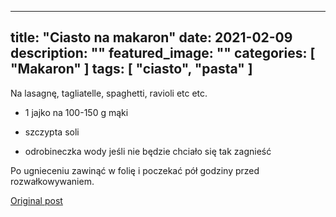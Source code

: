 
---
title: "Ciasto na makaron"
date: 2021-02-09
description: ""
featured_image: ""
categories: [ "Makaron" ]
tags: [ "ciasto", "pasta" ]
---

<!-- Number 42 -->

Na lasagnę, tagliatelle, spaghetti, ravioli etc etc.



 * 1 jajko na 100-150 g mąki

 * szczypta soli

 * odrobineczka wody jeśli nie będzie chciało się tak zagnieść


Po ugnieceniu zawinąć w folię i poczekać pół godziny przed rozwałkowywaniem.



[Original post](https://statystycznakuchnia.wordpress.com/2021/02/09/ciasto-na-makaron/)


